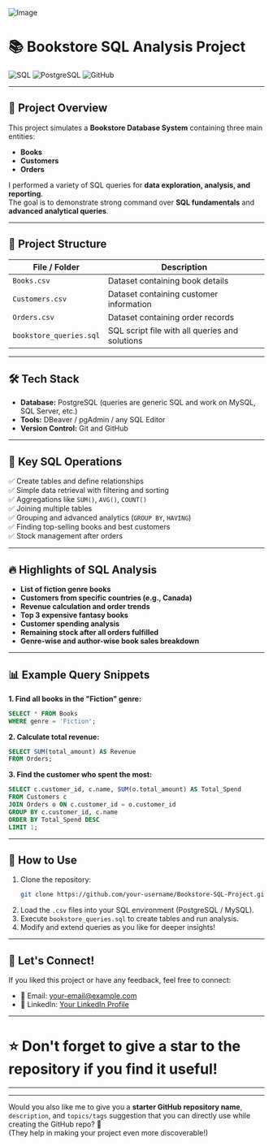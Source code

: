 ![Image](https://github.com/user-attachments/assets/094b7fbc-0d97-43e1-876e-8e1647c90340)


# 📚 Bookstore SQL Analysis Project

![SQL](https://img.shields.io/badge/Language-SQL-blue) ![PostgreSQL](https://img.shields.io/badge/Database-PostgreSQL-336791) ![GitHub](https://img.shields.io/badge/Platform-GitHub-black)

---

## 📖 Project Overview

This project simulates a **Bookstore Database System** containing three main entities:

- **Books**
- **Customers**
- **Orders**

I performed a variety of SQL queries for **data exploration, analysis, and reporting**.  
The goal is to demonstrate strong command over **SQL fundamentals** and **advanced analytical queries**.

---

## 📂 Project Structure

| File / Folder         | Description                                      |
| ----------------------| ------------------------------------------------ |
| `Books.csv`            | Dataset containing book details                 |
| `Customers.csv`        | Dataset containing customer information         |
| `Orders.csv`           | Dataset containing order records                |
| `bookstore_queries.sql`| SQL script file with all queries and solutions   |

---

## 🛠️ Tech Stack

- **Database:** PostgreSQL (queries are generic SQL and work on MySQL, SQL Server, etc.)
- **Tools:** DBeaver / pgAdmin / any SQL Editor
- **Version Control:** Git and GitHub

---

## 🎯 Key SQL Operations

✅ Create tables and define relationships  
✅ Simple data retrieval with filtering and sorting  
✅ Aggregations like `SUM()`, `AVG()`, `COUNT()`  
✅ Joining multiple tables  
✅ Grouping and advanced analytics (`GROUP BY`, `HAVING`)  
✅ Finding top-selling books and best customers  
✅ Stock management after orders  

---

## 🔥 Highlights of SQL Analysis

- **List of fiction genre books**
- **Customers from specific countries (e.g., Canada)**
- **Revenue calculation and order trends**
- **Top 3 expensive fantasy books**
- **Customer spending analysis**
- **Remaining stock after all orders fulfilled**
- **Genre-wise and author-wise book sales breakdown**

---

## 📊 Example Query Snippets

**1. Find all books in the "Fiction" genre:**

```sql
SELECT * FROM Books
WHERE genre = 'Fiction';
```

**2. Calculate total revenue:**

```sql
SELECT SUM(total_amount) AS Revenue
FROM Orders;
```

**3. Find the customer who spent the most:**

```sql
SELECT c.customer_id, c.name, SUM(o.total_amount) AS Total_Spend
FROM Customers c
JOIN Orders o ON c.customer_id = o.customer_id
GROUP BY c.customer_id, c.name
ORDER BY Total_Spend DESC
LIMIT 1;
```

---

## 🚀 How to Use

1. Clone the repository:
   ```bash
   git clone https://github.com/your-username/Bookstore-SQL-Project.git
   ```
2. Load the `.csv` files into your SQL environment (PostgreSQL / MySQL).
3. Execute `bookstore_queries.sql` to create tables and run analysis.
4. Modify and extend queries as you like for deeper insights!

---

## 🤝 Let's Connect!

If you liked this project or have any feedback, feel free to connect:

- 📧 Email: your-email@example.com
- 💼 LinkedIn: [Your LinkedIn Profile](https://linkedin.com/in/yourprofile)

---

# ⭐ Don't forget to give a star to the repository if you find it useful!

---

---

Would you also like me to give you a **starter GitHub repository name**, `description`, and `topics/tags` suggestion that you can directly use while creating the GitHub repo? 🚀  
(They help in making your project even more discoverable!)
